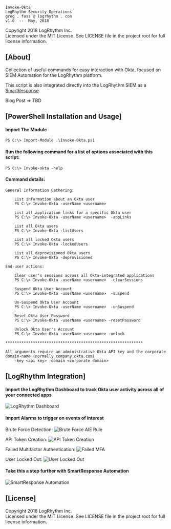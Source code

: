 ﻿
    Invoke-Okta
    LogRhythm Security Operations
    greg . foss @ logrhythm . com
    v1.0  --  May, 2018

Copyright 2018 LogRhythm Inc.   
Licensed under the MIT License. See LICENSE file in the project root for full license information.


## [About]
    
Collection of useful commands for easy interaction with Okta, focused on SIEM Automation for the LogRhythm platform.

This script is also integrated directly into the LogRhythm SIEM as a [SmartResponse](https://logrhythm.com/solutions/security/security-automation-and-orchestration/).

Blog Post => TBD


## [PowerShell Installation and Usage]

#### Import The Module
	
	PS C:\> Import-Module .\Invoke-Okta.ps1

#### Run the following command for a list of options associated with this script:

    PS C:\> Invoke-okta -help

#### Command details:

    General Information Gathering:
        
        List information about an Okta user
        PS C:\> Invoke-Okta -userName <username> 

        List all application links for a specific Okta user
        PS C:\> Invoke-Okta -userName <username>  -appLinks
            
        List all Okta users
        PS C:\> Invoke-Okta -listUsers 

        List all locked Okta users
        PS C:\> Invoke-Okta -lockedUsers 
        
        List all deprovisioned Okta users
        PS C:\> Invoke-Okta -deprovisioned 

    End-user actions:

        Clear user's sessions across all Okta-integrated applications
        PS C:\> Invoke-Okta -userName <username>  -clearSessions

        Suspend Okta User Account
        PS C:\> Invoke-Okta -userName <username>  -suspend

        Un-Suspend Okta User Account
        PS C:\> Invoke-Okta -userName <username>  -unSuspend

        Reset Okta User Password
        PS C:\> Invoke-Okta -userName <username> -resetPassword

        Unlock Okta User's Account
        PS C:\> Invoke-Okta -userName <username> -unlock

    ************************************************************

    All arguments require an administrative Okta API key and the corporate domain-name (normally company.okta.com)
        -key <api key> -domain <corporate domain>


## [LogRhythm Integration]

#### Import the LogRhythm Dashboard to track Okta user activity across all of your connected apps

![LogRhythm Dashboard](https://user-images.githubusercontent.com/727732/40144233-266dc638-591b-11e8-9e3a-f84495727604.png)

#### Import Alarms to trigger on events of interest

Brute Force Detection:
![Brute Force AIE Rule](https://user-images.githubusercontent.com/727732/40144280-53a46be8-591b-11e8-9b39-1c521bfae713.png)

API Token Creation:
![API Token Creation](https://user-images.githubusercontent.com/727732/40144322-7015fbde-591b-11e8-92bf-bf6392d615a9.png)

Failed Multifactor Authentication:
![Failed MFA](https://user-images.githubusercontent.com/727732/40144364-8c8c570e-591b-11e8-80f7-177d9ec4be4b.png)

User Locked Out:
![User Locked Out](https://user-images.githubusercontent.com/727732/40144375-9a914fb2-591b-11e8-86f6-cee2415ec72a.png)

#### Take this a step further with SmartResponse Automation

![SmartResponse Automation](https://user-images.githubusercontent.com/727732/40144407-bef7c76e-591b-11e8-8267-e0a873729088.png)

## [License]

Copyright 2018 LogRhythm Inc.   
Licensed under the MIT License. See LICENSE file in the project root for full license information.
